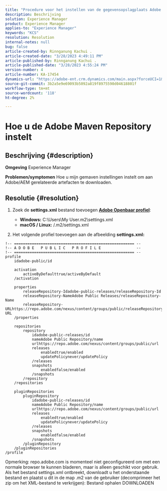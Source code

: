 ```yaml
---
title: "Procedure voor het instellen van de gegevensopslagplaats Adobe Maven"
description: Beschrijving
solution: Experience Manager
product: Experience Manager
applies-to: "Experience Manager"
keywords: "KCS"
resolution: Resolution
internal-notes: null
bug: false
article-created-by: Rinnganung Kachui .
article-created-date: "3/28/2023 4:49:11 PM"
article-published-by: Rinnganung Kachui .
article-published-date: "3/28/2023 4:55:24 PM"
version-number: 4
article-number: KA-17454
dynamics-url: "https://adobe-ent.crm.dynamics.com/main.aspx?forceUCI=1&pagetype=entityrecord&etn=knowledgearticle&id=a7f92373-88cd-ed11-b597-6045bd006268"
source-git-commit: 3b2a5e9e69093b5092a819f8975590d04618801f
workflow-type: tm+mt
source-wordcount: '118'
ht-degree: 2%

---
```


# Hoe u de Adobe Maven Repository instelt

## Beschrijving {#description}

<b>Omgeving</b>
Experience Manager


<b>Problemen/symptomen</b>
Hoe u mijn gemaven instellingen instelt om aan Adobe/AEM gerelateerde artefacten te downloaden.


## Resolutie {#resolution}


1. Zoek de <b>settings.xml</b> bestand toevoegen <b>[Adobe Openbaar profiel](https://repo.adobe.com/index.html)</b>:

   - <b>Windows:</b> C:\Users\My User\.m2\settings.xml
   - <b>macOS / Linux:</b> /.m2/settings.xml
2. Het volgende profiel toevoegen aan de afbeelding <b>settings.xml:</b>



```
!-- ====================================================== --
!-- A D O B E   P U B L I C   P R O F I L E                --
!-- ====================================================== --
profile
    idadobe-public/id

    activation
        activeByDefaulttrue/activeByDefault
    /activation

    properties
        releaseRepository-Idadobe-public-releases/releaseRepository-Id
        releaseRepository-NameAdobe Public Releases/releaseRepository-Name
        releaseRepository-URLhttps://repo.adobe.com/nexus/content/groups/public/releaseRepository-URL
    /properties

    repositories
        repository
            idadobe-public-releases/id
            nameAdobe Public Repository/name
            urlhttps://repo.adobe.com/nexus/content/groups/public/url
            releases
                enabledtrue/enabled
                updatePolicynever/updatePolicy
            /releases
            snapshots
                enabledfalse/enabled
            /snapshots
        /repository
    /repositories

    pluginRepositories
        pluginRepository
            idadobe-public-releases/id
            nameAdobe Public Repository/name
            urlhttps://repo.adobe.com/nexus/content/groups/public/url
            releases
                enabledtrue/enabled
                updatePolicynever/updatePolicy
            /releases
            snapshots
                enabledfalse/enabled
            /snapshots
        /pluginRepository
    /pluginRepositories
/profile
```


Opmerking: repo.adobe.com is momenteel niet geconfigureerd om met een normale browser te kunnen bladeren, maar is alleen geschikt voor gebruik. Als het bestand settings.xml ontbreekt, downloadt u het onderstaande bestand en plaatst u dit in de map .m2 van de gebruiker (decomprimeer het zip om het XML-bestand te verkrijgen): Bestand ophalen DOWNLOADEN
